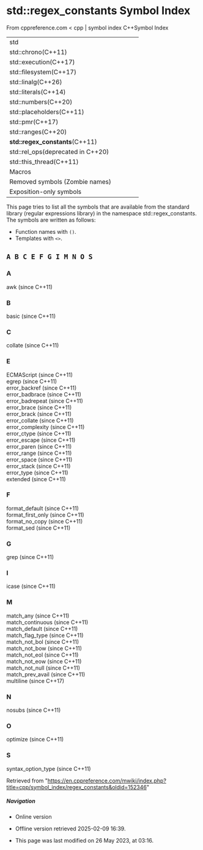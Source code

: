 # std::regex_constants Symbol Index

From cppreference.com
< cpp‎ | symbol index
C++Symbol Index

|  |  |  |  |  |
| --- | --- | --- | --- | --- |
| std | | | | |
| std::chrono(C++11) | | | | |
| std::execution(C++17) | | | | |
| std::filesystem(C++17) | | | | |
| std::linalg(C++26) | | | | |
| std::literals(C++14) | | | | |
| std::numbers(C++20) | | | | |
| std::placeholders(C++11) | | | | |
| std::pmr(C++17) | | | | |
| std::ranges(C++20) | | | | |
| ****std::regex_constants****(C++11) | | | | |
| std::rel_ops(deprecated in C++20) | | | | |
| std::this_thread(C++11) | | | | |
| Macros | | | | |
| Removed symbols (Zombie names) | | | | |
| Exposition-only symbols | | | | |

This page tries to list all the symbols that are available from the standard library (regular expressions library) in the namespace std::regex_constants. The symbols are written as follows:

- Function names with `()`.
- Templates with `<>`.

## `A B C E F G I M N O S`

### A

awk (since C++11)

### B

basic (since C++11)

### C

collate (since C++11)

### E

ECMAScript (since C++11)  
egrep (since C++11)  
error_backref (since C++11)  
error_badbrace (since C++11)  
error_badrepeat (since C++11)  
error_brace (since C++11)  
error_brack (since C++11)  
error_collate (since C++11)  
error_complexity (since C++11)  
error_ctype (since C++11)  
error_escape (since C++11)  
error_paren (since C++11)  
error_range (since C++11)  
error_space (since C++11)  
error_stack (since C++11)  
error_type (since C++11)  
extended (since C++11)

### F

format_default (since C++11)  
format_first_only (since C++11)  
format_no_copy (since C++11)  
format_sed (since C++11)

### G

grep (since C++11)

### I

icase (since C++11)

### M

match_any (since C++11)  
match_continuous (since C++11)  
match_default (since C++11)  
match_flag_type (since C++11)  
match_not_bol (since C++11)  
match_not_bow (since C++11)  
match_not_eol (since C++11)  
match_not_eow (since C++11)  
match_not_null (since C++11)  
match_prev_avail (since C++11)  
multiline (since C++17)

### N

nosubs (since C++11)

### O

optimize (since C++11)

### S

syntax_option_type (since C++11)

Retrieved from "<https://en.cppreference.com/mwiki/index.php?title=cpp/symbol_index/regex_constants&oldid=152346>"

##### Navigation

- Online version
- Offline version retrieved 2025-02-09 16:39.

- This page was last modified on 26 May 2023, at 03:16.